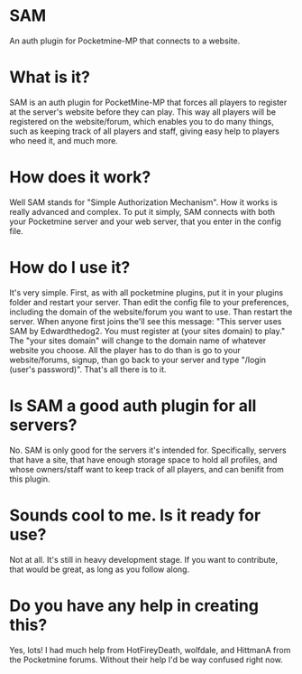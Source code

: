 # SAM
An auth plugin for Pocketmine-MP that connects to a website.

# What is it?

SAM is an auth plugin for PocketMine-MP that forces all players to register at the server's website before they can play. This way all players will be registered on the website/forum, which enables you to do many things, such as keeping track of all players and staff, giving easy help to players who need it, and much more.

# How does it work?

Well SAM stands for "Simple Authorization Mechanism". How it works is really advanced and complex. To put it simply, SAM connects with both your Pocketmine server and your web server, that you enter in the config file.

# How do I use it?

It's very simple. First, as with all pocketmine plugins, put it in your plugins folder and restart your server. Than edit the config file to your preferences, including the domain of the website/forum you want to use. Than restart the server. When anyone first joins the'll see this message: "This server uses SAM by Edwardthedog2. You must register at (your sites domain) to play." The "your sites domain" will change to the domain name of whatever website you choose. All the player has to do than is go to your website/forums, signup, than go back to your server and type "/login (user's password)". That's all there is to it.

# Is SAM a good auth plugin for all servers?

No. SAM is only good for the servers it's intended for. Specifically, servers that have a site, that have enough storage space to hold all profiles, and whose owners/staff want to keep track of all players, and can benifit from this plugin.

# Sounds cool to me. Is it ready for use?

Not at all. It's still in heavy development stage. If you want to contribute, that would be great, as long as you follow along.

# Do you have any help in creating this?

Yes, lots! I had much help from HotFireyDeath, wolfdale, and HittmanA from the Pocketmine forums. Without their help I'd be way confused right now.
